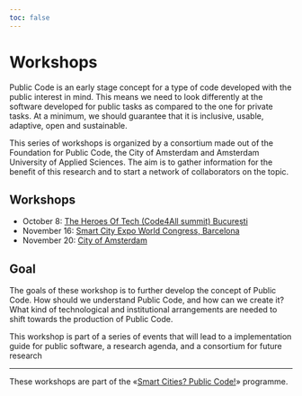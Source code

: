 ```yaml
---
toc: false
---
```


# Workshops

Public Code is an early stage concept for a type of code developed with the public interest in mind. This means we need to look differently at the software developed for public tasks as compared to the one for private tasks. At a minimum, we should guarantee that it is inclusive, usable, adaptive, open and sustainable.

This series of workshops is organized by a consortium made out of the Foundation for Public Code, the City of Amsterdam and Amsterdam University of Applied Sciences. The aim is to gather information for the benefit of this research and to start a network of collaborators on the topic.

## Workshops

* October 8: [The Heroes Of Tech (Code4All summit) București](bucurest.md)
* November 16: [Smart City Expo World Congress, Barcelona](barcelona.md)
* November 20: [City of Amsterdam](amsterdam.md)

## Goal

The goals of these workshop is to further develop the concept of Public Code. How should we understand Public Code, and how can we create it? What kind of technological and institutional arrangements are needed to shift towards the production of Public Code.

This workshop is part of a series of events that will lead to a implementation guide for public software, a research agenda, and a consortium for future research

---

These workshops are part of the «[Smart Cities? Public Code!](../index.md)» programme.
